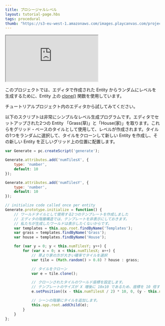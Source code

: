 ```yaml
---
title: プロシージャルレベル
layout: tutorial-page.hbs
tags: procedural
thumb: "https://s3-eu-west-1.amazonaws.com/images.playcanvas.com/projects/12/405864/A3MSWE-image-75.jpg"
---
```


<iframe loading="lazy" src="https://playcanv.as/p/smskdMrk/" title="Procedural Levels"></iframe>

このプロジェクトでは、エディタで作成された Entity からランダムにレベルを生成するために、Entity 上の [clone()][1] 関数を使用しています。

チュートリアルプロジェクト内のエディタから試してみてください。

以下のスクリプトは非常にシンプルなレベル生成プログラムです。エディタでセットアップされた2つの Entity 「Grass(草)」と「House(家)」を取ります。これらをグリッド・ベースのタイルとして使用して、レベルが作成されます。タイルの1つをランダムに選択して、タイルをクローンして新しい Entity を作成し、その新しい Entity を正しいグリッド上の位置に配置します。

```javascript
var Generate = pc.createScript('generate');

Generate.attributes.add('numTilesX', {
    type: 'number',
    default: 10
});

Generate.attributes.add('numTilesY', {
    type: 'number',
    default: 10
});

// initialize code called once per entity
Generate.prototype.initialize = function() {
    // ワールドタイルとして使用する2つのテンプレートを作成しました
    // エディタの階層構造では、テンプレートを非表示にしておきます。
    // 私たちが生成したワールドは表示したくないからです。
    var templates = this.app.root.findByName('Templates');
    var grass = templates.findByName('Grass');
    var house = templates.findByName('House');

    for (var y = 0; y < this.numTilesY; y++) {
        for (var x = 0; x < this.numTilesX; x++) {
            // 草より家の方が大きい確率でタイルを選択
            var tile = (Math.random() > 0.8) ? house : grass;

            // タイルをクローン
            var e = tile.clone();

            // クローンされたタイルのワールド座標を設定します。
            // テンプレートのサイズが X 増後に 10x10 であるため、座標を 10 倍する必要があることに注意してください。
            e.setPosition((x - this.numTilesX / 2) * 10, 0, (y - this.numTilesX / 2) * 10);

            // シーンの階層にタイルを追加します。
            this.app.root.addChild(e);
        }
    }
};
```

[1]: /api/pc.Entity.html#clone
[2]: https://playcanvas.com/project/405864

